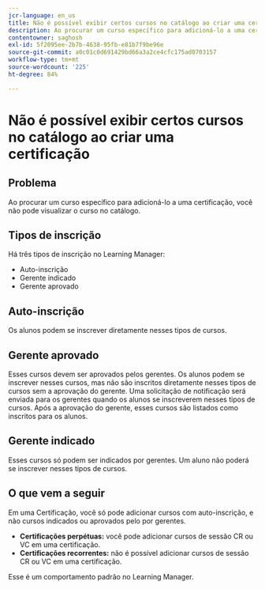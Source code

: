 ```yaml
---
jcr-language: en_us
title: Não é possível exibir certos cursos no catálogo ao criar uma certificação
description: Ao procurar um curso específico para adicioná-lo a uma certificação, você não pode visualizar o curso no catálogo.
contentowner: saghosh
exl-id: 5f2095ee-2b7b-4638-95fb-e81b7f9be96e
source-git-commit: a0c01c0d691429bd66a3a2ce4cfc175ad0703157
workflow-type: tm+mt
source-wordcount: '225'
ht-degree: 84%

---
```


# Não é possível exibir certos cursos no catálogo ao criar uma certificação

## Problema

Ao procurar um curso específico para adicioná-lo a uma certificação, você não pode visualizar o curso no catálogo.

## Tipos de inscrição

Há três tipos de inscrição no Learning Manager:

* Auto-inscrição
* Gerente indicado
* Gerente aprovado

## Auto-inscrição

Os alunos podem se inscrever diretamente nesses tipos de cursos.

## Gerente aprovado

Esses cursos devem ser aprovados pelos gerentes. Os alunos podem se inscrever nesses cursos, mas não são inscritos diretamente nesses tipos de cursos sem a aprovação do gerente. Uma solicitação de notificação será enviada para os gerentes quando os alunos se inscreverem nesses tipos de cursos. Após a aprovação do gerente, esses cursos são listados como inscritos para os alunos.

## Gerente indicado

Esses cursos só podem ser indicados por gerentes. Um aluno não poderá se inscrever nesses tipos de cursos.

## O que vem a seguir

Em uma Certificação, você só pode adicionar cursos com auto-inscrição, e não cursos indicados ou aprovados pelo por gerentes.

* **Certificações perpétuas:** você pode adicionar cursos de sessão CR ou VC em uma certificação.
* **Certificações recorrentes:** não é possível adicionar cursos de sessão CR ou VC em uma certificação.

Esse é um comportamento padrão no Learning Manager.
